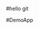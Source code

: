 
#hello git

























































































#DemoApp
